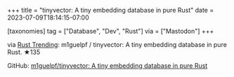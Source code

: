 +++
title = "tinyvector: A tiny embedding database in pure Rust"
date = 2023-07-09T18:14:15-07:00

[taxonomies]
tag = ["Database", "Dev", "Rust"]
via = ["Mastodon"]
+++

via [Rust Trending](https://botsin.space/@RustTrending/110683251194413467): m1guelpf / tinyvector: A tiny embedding database in pure Rust. ★135

<!-- more -->

GitHub: [m1guelpf/tinyvector: A tiny embedding database in pure Rust](https://github.com/m1guelpf/tinyvector)
